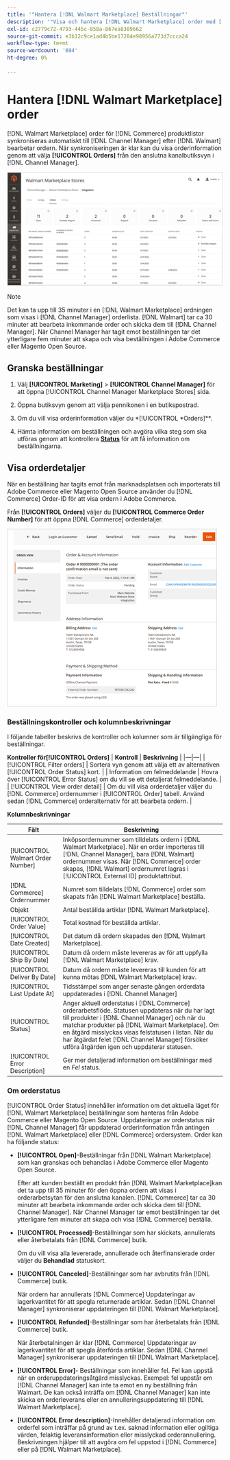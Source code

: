 ```yaml
---
title: '"Hantera [!DNL Walmart Marketplace] Beställningar"'
description: '"Visa och hantera [!DNL Walmart Marketplace] order med [!DNL Channel Manager] för Adobe Commerce och Magento Open Source."'
exl-id: c2779c72-4793-445c-858a-867ea8389662
source-git-commit: e3b12c9ce1ad4b5be17284e98956a773d7ccca24
workflow-type: tm+mt
source-wordcount: '694'
ht-degree: 0%

---
```


# Hantera [!DNL Walmart Marketplace] order

[!DNL Walmart Marketplace] order för [!DNL Commerce] produktlistor synkroniseras automatiskt till [!DNL Channel Manager] efter [!DNL Walmart] bearbetar ordern. När synkroniseringen är klar kan du visa orderinformation genom att välja **[!UICONTROL Orders]** från den anslutna kanalbutiksvyn i [!DNL Channel Manager].

![Vyn Kanalhanterarorder som ska hanteras [!DNL Walmart Marketplace] order](assets/orders-dashboard-view.png)

>[!NOTE]
>
>Det kan ta upp till 35 minuter i en [!DNL Walmart Marketplace] ordningen som visas i [!DNL Channel Manager] orderlista. [!DNL Walmart] tar ca 30 minuter att bearbeta inkommande order och skicka dem till [!DNL Channel Manager]. När Channel Manager har tagit emot beställningen tar det ytterligare fem minuter att skapa och visa beställningen i Adobe Commerce eller Magento Open Source.

## Granska beställningar

1. Välj **[!UICONTROL Marketing]** > **[!UICONTROL Channel Manager]** för att öppna [!UICONTROL Channel Manager Marketplace Stores] sida.

1. Öppna butiksvyn genom att välja pennikonen i en butikspostrad.

1. Om du vill visa orderinformation väljer du *[!UICONTROL *Orders]**.

1. Hämta information om beställningen och avgöra vilka steg som ska utföras genom att kontrollera **[Status](#about-order-status)** för att få information om beställningarna.

## Visa orderdetaljer

När en beställning har tagits emot från marknadsplatsen och importerats till Adobe Commerce eller Magento Open Source använder du [!DNL Commerce] Order-ID för att visa ordern i Adobe Commerce.

Från **[!UICONTROL Orders]** väljer du **[!UICONTROL Commerce Order Number]** för att öppna [!DNL Commerce] orderdetaljer.

![Detaljvy för handelsorder för en [!DNL Walmart Marketplace] order](assets/order-detail-with-external-order-id.png)

### Beställningskontroller och kolumnbeskrivningar

I följande tabeller beskrivs de kontroller och kolumner som är tillgängliga för beställningar.

**Kontroller för[!UICONTROL Orders]**
| **Kontroll**                    | **Beskrivning**                                                                                                                                               | |—|—| | [!UICONTROL Filter orders]     | Sortera vyn genom att välja ett av alternativen [!UICONTROL Order Status] kort.                                                                                        | | Information om felmeddelande | Hovra över [!UICONTROL Error Status] om du vill se ett detaljerat felmeddelande.                                                                      | | [!UICONTROL View order detail] | Om du vill visa orderdetaljer väljer du [!DNL Commerce] ordernummer i [!UICONTROL Order] tabell. Använd sedan [!DNL Commerce] orderalternativ för att bearbeta ordern. |

**Kolumnbeskrivningar**

| Fält | Beskrivning |
|------------------------------------|----------------------------------------------------------------------------------------------------------------------------------------------------------------------------------------------------------------------------------------------------------------------------------------------------------------------------------------------------------------------------------|
| [!UICONTROL  Walmart Order Number] | Inköpsordernummer som tilldelats ordern i [!DNL Walmart Marketplace]. När en order importeras till [!DNL Channel Manager], bara [!DNL Walmart] ordernummer visas. När [!DNL Commerce] order skapas, [!DNL Walmart] ordernumret lagras i [!UICONTROL External ID] produktattribut. |
| [!DNL Commerce]  Ordernummer | Numret som tilldelats [!DNL Commerce]  order som skapats från [!DNL Walmart Marketplace] beställa. |
| Objekt | Antal beställda artiklar [!DNL Walmart Marketplace]. |
| [!UICONTROL Order Value] | Total kostnad för beställda artiklar. |
| [!UICONTROL Date Created] | Det datum då ordern skapades den [!DNL Walmart Marketplace]. |
| [!UICONTROL Ship By Date] | Datum då ordern måste levereras av för att uppfylla [!DNL Walmart Marketplace] krav. |
| [!UICONTROL Deliver By Date] | Datum då ordern måste levereras till kunden för att kunna mötas [!DNL Walmart Marketplace] krav. |
| [!UICONTROL Last Update At] | Tidsstämpel som anger senaste gången orderdata uppdaterades i [!DNL Channel Manager] |
| [!UICONTROL Status] | Anger aktuell orderstatus i [!DNL Commerce] orderarbetsflöde. Statusen uppdateras när du har lagt till produkter i [!DNL Channel Manager] och när du matchar produkter på [!DNL Walmart Marketplace]. Om en åtgärd misslyckas visas felstatusen i listan. När du har åtgärdat felet [!DNL Channel Manager] försöker utföra åtgärden igen och uppdaterar statusen. |
| [!UICONTROL Error Description] | Ger mer detaljerad information om beställningar med en *Fel* status. |

### Om orderstatus


[!UICONTROL Order Status] innehåller information om det aktuella läget för [!DNL Walmart Marketplace] beställningar som hanteras från Adobe Commerce eller Magento Open Source. Uppdateringar av orderstatus när [!DNL Channel Manager] får uppdaterad orderinformation från antingen [!DNL Walmart Marketplace] eller [!DNL Commerce] ordersystem. Order kan ha följande status:

* **[!UICONTROL Open]**-Beställningar från [!DNL Walmart Marketplace] som kan granskas och behandlas i Adobe Commerce eller Magento Open Source.

   Efter att kunden beställt en produkt från [!DNL Walmart Marketplace]kan det ta upp till 35 minuter för den öppna ordern att visas i orderarbetsytan för den anslutna kanalen. [!DNL Commerce] tar ca 30 minuter att bearbeta inkommande order och skicka dem till [!DNL Channel Manager]. När Channel Manager tar emot beställningen tar det ytterligare fem minuter att skapa och visa [!DNL Commerce] beställa.

* **[!UICONTROL Processed]**-Beställningar som har skickats, annullerats eller återbetalats från [!DNL Commerce] butik.

   Om du vill visa alla levererade, annullerade och återfinansierade order väljer du **Behandlad** statuskort.

* **[!UICONTROL Canceled]**-Beställningar som har avbrutits från [!DNL Commerce] butik.

   När ordern har annullerats [!DNL Commerce] Uppdateringar av lagerkvantitet för att spegla returnerade artiklar. Sedan [!DNL Channel Manager] synkroniserar uppdateringen till [!DNL Walmart Marketplace].

* **[!UICONTROL Refunded]**-Beställningar som har återbetalats från [!DNL Commerce] butik.

   När återbetalningen är klar [!DNL Commerce] Uppdateringar av lagerkvantitet för att spegla återförda artiklar. Sedan [!DNL Channel Manager] synkroniserar uppdateringen till [!DNL Walmart Marketplace].

* **[!UICONTROL Error]**- Beställningar som innehåller fel. Fel kan uppstå när en orderuppdateringsåtgärd misslyckas. Exempel: fel uppstår om [!DNL Channel Manager] kan inte ta emot en ny beställning från Walmart. De kan också inträffa om [!DNL Channel Manager] kan inte skicka en orderleverans eller en annulleringsuppdatering till [!DNL Walmart Marketplace].

* **[!UICONTROL Error description]**-Innehåller detaljerad information om orderfel som inträffar på grund av t.ex. saknad information eller ogiltiga värden, felaktig leveransinformation eller misslyckad orderannullering. Beskrivningen hjälper till att avgöra om fel uppstod i [!DNL Commerce] eller på [!DNL Walmart Marketplace].
